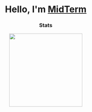<h1 align="center">Hello, I'm <a href="https://midterm.cc/" target="_blank" rel="noreferrer">MidTerm</a></h1>

<h3 align="center">Stats</h1>
<div align="center"> <img height="230px" src="https://github-readme-stats.vercel.app/api?username=MidTerm-CN&show_icons=true" /> </div>


